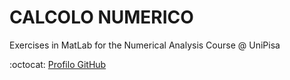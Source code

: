 # CALCOLO NUMERICO

Exercises in MatLab for the Numerical Analysis Course @ UniPisa


:octocat: [Profilo GitHub]

[Profilo GitHub]: https://github.com/0xDE4DC0DE/
